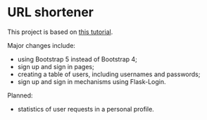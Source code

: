 # URL shortener

This project is based on
[this tutorial](https://www.digitalocean.com/community/tutorials/how-to-make-a-url-shortener-with-flask-and-sqlite).  

Major changes include:
  
- using Bootstrap 5 instead of Bootstrap 4;
- sign up and sign in pages;
- creating a table of users, including usernames and passwords;
- sign up and sign in mechanisms using Flask-Login.  

Planned:  

- statistics of user requests in a personal profile.